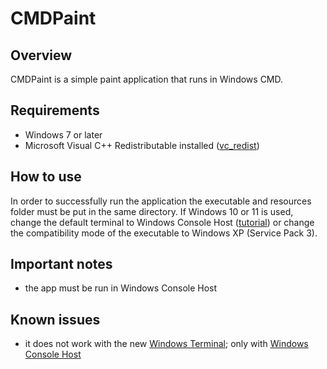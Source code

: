 # CMDPaint

## Overview
CMDPaint is a simple paint application that runs in Windows CMD.

## Requirements
- Windows 7 or later
- Microsoft Visual C++ Redistributable installed ([vc_redist](https://learn.microsoft.com/en-US/cpp/windows/latest-supported-vc-redist?view=msvc-170))

## How to use
In order to successfully run the application the executable and resources folder must be put in the same directory.
If Windows 10 or 11 is used, change the default terminal to Windows Console Host ([tutorial](https://windowsreport.com/windows-11-change-default-terminal/)) or change the compatibility mode of the executable to Windows XP (Service Pack 3).

## Important notes
- the app must be run in Windows Console Host

## Known issues
- it does not work with the new [Windows Terminal](https://en.wikipedia.org/wiki/Windows_Terminal); only with [Windows Console Host](https://en.wikipedia.org/wiki/Windows_Console)

